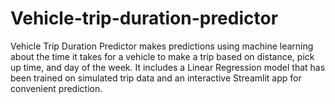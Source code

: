 # Vehicle-trip-duration-predictor
Vehicle Trip Duration Predictor makes predictions using machine learning about the time it takes for a vehicle to make a trip based on distance, pick up time, and day of the week. It includes a Linear Regression model that has been trained on simulated trip data and an interactive Streamlit app for convenient prediction. 
